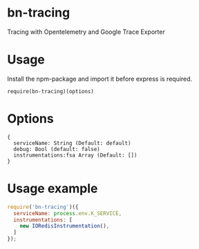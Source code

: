 # bn-tracing
 Tracing with Opentelemetry and Google Trace Exporter

# Usage
Install the npm-package and import it before express is required.

`require(bn-tracing)(options)` 

# Options
```
{
  serviceName: String (Default: default)
  debug: Bool (default: false)
  instrumentations:fsa Array (Default: [])
}
```

# Usage example
```js
require('bn-tracing')({
  serviceName: process.env.K_SERVICE,
  instrumentations: [
    new IORedisInstrumentation(),
  ]
});
```

